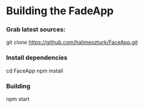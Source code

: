 <h1>Building the FadeApp</h1>

<h3>Grab latest sources:</h3>

git clone https://github.com/halimeozturk/FaceApp.git

<h3>Install dependencies</h3>

cd FaceApp
npm install

<h3>Building</h3>

npm start